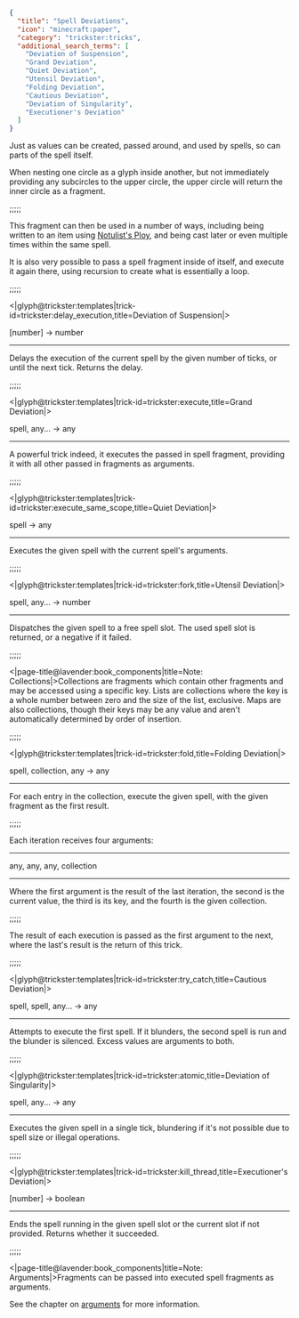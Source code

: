 ```json
{
  "title": "Spell Deviations",
  "icon": "minecraft:paper",
  "category": "trickster:tricks",
  "additional_search_terms": [
    "Deviation of Suspension",
    "Grand Deviation",
    "Quiet Deviation",
    "Utensil Deviation",
    "Folding Deviation",
    "Cautious Deviation",
    "Deviation of Singularity",
    "Executioner's Deviation"
  ]
}
```

Just as values can be created, passed around, and used by spells, so can parts of the spell itself.


When nesting one circle as a glyph inside another, 
but not immediately providing any subcircles to the upper circle, 
the upper circle will return the inner circle as a fragment.

;;;;;

This fragment can then be used in a number of ways, including being written to an item using [Notulist's Ploy](^trickster:tricks/basic#4), 
and being cast later or even multiple times within the same spell.


It is also very possible to pass a spell fragment inside of itself, and execute it again there, 
using recursion to create what is essentially a loop.

;;;;;

<|glyph@trickster:templates|trick-id=trickster:delay_execution,title=Deviation of Suspension|>

[number] -> number

---

Delays the execution of the current spell by the given number of ticks, or until the next tick. 
Returns the delay.

;;;;;

<|glyph@trickster:templates|trick-id=trickster:execute,title=Grand Deviation|>

spell, any... -> any

---

A powerful trick indeed, it executes the passed in spell fragment, 
providing it with all other passed in fragments as arguments.

;;;;;

<|glyph@trickster:templates|trick-id=trickster:execute_same_scope,title=Quiet Deviation|>

spell -> any

---

Executes the given spell with the current spell's arguments.

;;;;;

<|glyph@trickster:templates|trick-id=trickster:fork,title=Utensil Deviation|>

spell, any... -> number

---

Dispatches the given spell to a free spell slot. The used spell slot is returned, or a negative if it failed.

;;;;;

<|page-title@lavender:book_components|title=Note: Collections|>Collections are fragments which contain other fragments and may be accessed using a specific key. 
Lists are collections where the key is a whole number between zero and the size of the list, exclusive. 
Maps are also collections, though their keys may be any value and aren't automatically determined by order of insertion.

;;;;;

<|glyph@trickster:templates|trick-id=trickster:fold,title=Folding Deviation|>

spell, collection, any -> any

---

For each entry in the collection, execute the given spell, with the given fragment as the first result.

;;;;;

Each iteration receives four arguments:

---

any, any, any, collection

---

Where the first argument is the result of the last iteration, the second is the current value, the third is its key, 
and the fourth is the given collection.

;;;;;

The result of each execution is passed as the first argument to the next, where the last's result is the return of this trick.

;;;;;

<|glyph@trickster:templates|trick-id=trickster:try_catch,title=Cautious Deviation|>

spell, spell, any... -> any

---

Attempts to execute the first spell. If it blunders, the second spell is run and the blunder is silenced. Excess values are arguments to both.

;;;;;

<|glyph@trickster:templates|trick-id=trickster:atomic,title=Deviation of Singularity|>

spell, any... -> any

---

Executes the given spell in a single tick, blundering if it's not possible due to spell size or illegal operations.

;;;;;

<|glyph@trickster:templates|trick-id=trickster:kill_thread,title=Executioner's Deviation|>

[number] -> boolean

---

Ends the spell running in the given spell slot or the current slot if not provided. Returns whether it succeeded.

;;;;;

<|page-title@lavender:book_components|title=Note: Arguments|>Fragments can be passed into executed spell fragments as arguments.


See the chapter on [arguments](^trickster:delusions_ingresses/arguments) for more information.
